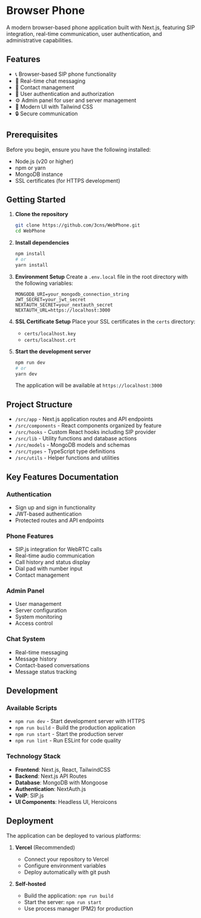 # Browser Phone

A modern browser-based phone application built with Next.js, featuring SIP integration, real-time communication, user authentication, and administrative capabilities.

## Features

- 📞 Browser-based SIP phone functionality
- 💬 Real-time chat messaging
- 👥 Contact management
- 🔐 User authentication and authorization
- ⚙️ Admin panel for user and server management
- 🎨 Modern UI with Tailwind CSS
- 🔒 Secure communication

## Prerequisites

Before you begin, ensure you have the following installed:
- Node.js (v20 or higher)
- npm or yarn
- MongoDB instance
- SSL certificates (for HTTPS development)

## Getting Started

1. **Clone the repository**
   ```bash
   git clone https://github.com/3cns/WebPhone.git
   cd WebPhone
   ```

2. **Install dependencies**
   ```bash
   npm install
   # or
   yarn install
   ```

3. **Environment Setup**
   Create a `.env.local` file in the root directory with the following variables:
   ```env
   MONGODB_URI=your_mongodb_connection_string
   JWT_SECRET=your_jwt_secret
   NEXTAUTH_SECRET=your_nextauth_secret
   NEXTAUTH_URL=https://localhost:3000
   ```

4. **SSL Certificate Setup**
   Place your SSL certificates in the `certs` directory:
   - `certs/localhost.key`
   - `certs/localhost.crt`

5. **Start the development server**
   ```bash
   npm run dev
   # or
   yarn dev
   ```

   The application will be available at `https://localhost:3000`

## Project Structure

- `/src/app` - Next.js application routes and API endpoints
- `/src/components` - React components organized by feature
- `/src/hooks` - Custom React hooks including SIP provider
- `/src/lib` - Utility functions and database actions
- `/src/models` - MongoDB models and schemas
- `/src/types` - TypeScript type definitions
- `/src/utils` - Helper functions and utilities

## Key Features Documentation

### Authentication
- Sign up and sign in functionality
- JWT-based authentication
- Protected routes and API endpoints

### Phone Features
- SIP.js integration for WebRTC calls
- Real-time audio communication
- Call history and status display
- Dial pad with number input
- Contact management

### Admin Panel
- User management
- Server configuration
- System monitoring
- Access control

### Chat System
- Real-time messaging
- Message history
- Contact-based conversations
- Message status tracking

## Development

### Available Scripts

- `npm run dev` - Start development server with HTTPS
- `npm run build` - Build the production application
- `npm run start` - Start the production server
- `npm run lint` - Run ESLint for code quality

### Technology Stack

- **Frontend**: Next.js, React, TailwindCSS
- **Backend**: Next.js API Routes
- **Database**: MongoDB with Mongoose
- **Authentication**: NextAuth.js
- **VoIP**: SIP.js
- **UI Components**: Headless UI, Heroicons

## Deployment

The application can be deployed to various platforms:

1. **Vercel** (Recommended)
   - Connect your repository to Vercel
   - Configure environment variables
   - Deploy automatically with git push

2. **Self-hosted**
   - Build the application: `npm run build`
   - Start the server: `npm run start`
   - Use process manager (PM2) for production
